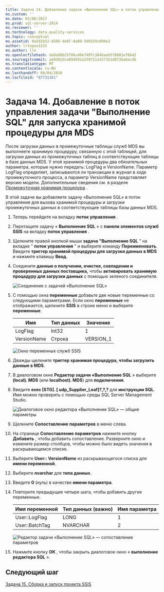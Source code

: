 ```yaml
---
title: Задача 14. Добавление задачи «Выполнение SQL» в поток управления для запуска хранимой процедуры MDS | Документация Майкрософт
ms.custom: ''
ms.date: 03/06/2017
ms.prod: sql-server-2014
ms.reviewer: ''
ms.technology: data-quality-services
ms.topic: conceptual
ms.assetid: 9a5d1b52-d505-4e6f-8a89-569329c094e2
author: lrtoyou1223
ms.author: lle
ms.openlocfilehash: da8e80b25706c40e749fc364baeb578681e76b42
ms.sourcegitcommit: ad4d92dce894592a259721a1571b1d8736abacdb
ms.translationtype: MT
ms.contentlocale: ru-RU
ms.lasthandoff: 08/04/2020
ms.locfileid: "87731161"
---
```

# <a name="task-14-adding-execute-sql-task-to-control-flow-to-run-the-stored-procedure-for-mds"></a>Задача 14. Добавление в поток управления задачи "Выполнение SQL" для запуска хранимой процедуры для MDS
  После загрузки данных в промежуточные таблицы служб MDS вы выполняете хранимую процедуру, связанную с этой таблицей, для загрузки данных из промежуточных таблиц в соответствующие таблицы в базе данных MDS. У этой хранимой процедуры два обязательных параметра, которые нужно передать: LogFlag и VersionName. Параметр LogFlag определяет, записываются ли транзакции в журнал в ходе промежуточного процесса, а параметр VersionName представляет версию модели. Дополнительные сведения см. в разделе [Промежуточная хранимая процедура](https://msdn.microsoft.com/library/hh231028.aspx) .

 В этой задаче вы добавляете задачу «Выполнение SQL» в поток управления для вызова хранимой процедуры и загрузки промежуточных данных в соответствующие таблицы базы данных MDS.

1.  Теперь перейдите на вкладку **поток управления** .

2.  Перетащите задачу « **Выполнение SQL** » с **панели элементов служб SSIS** на вкладку **поток управления** .

3.  Щелкните правой кнопкой мыши **задача "Выполнение SQL** " на вкладке " **поток управления** " и выберите команду **Переименовать**. Введите **триггер хранимой процедуры для загрузки данных в MDS** и нажмите клавишу **Ввод**.

4.  Соедините **данные о получении, очистке, совпадении и проверенных данных поставщика,** чтобы **активировать хранимую процедуру для загрузки данных** с помощью зеленого соединителя.

     ![Соединение с задачей «Выполнение SQL»](../../2014/tutorials/media/et-addingesqltasktocftorunthespformds-01.jpg "Соединение с задачей «Выполнение SQL»")

5.  С помощью окна **переменные** добавьте две новые переменные со следующими параметрами. Если окно **переменные** не отображается, щелкните **SSIS** в строке меню и выберите **переменные**.

    |Имя|Тип данных|Значение|
    |----------|---------------|-----------|
    |LogFlag|Int32|1|
    |VersionName|Строка|VERSION_1|

     ![Окно переменных служб SSIS](../../2014/tutorials/media/et-addingesqltasktocftorunthespformds-02.jpg "Окно переменных служб SSIS")

6.  Дважды щелкните **триггер хранимая процедура, чтобы загрузить данные в MDS**.

7.  В диалоговом окне **Редактор задачи «Выполнение SQL** » выберите **(local). MDS** (или **localhost). MDS**) для **подключения**.

8.  Введите **exec [STG]. [ udp_Supplier_Leaf]?,?,?** для **инструкции SQL**. Имя можно проверить с помощью среды SQL Server Management Studio.

     ![Диалоговое окно редактора «Выполнение SQL» — общие параметры](../../2014/tutorials/media/et-addingesqltasktocftorunthespformds-03.jpg "Диалоговое окно редактора «Выполнение SQL» — общие параметры")

9. Щелкните **Сопоставление параметров** в меню слева.

10. На странице **Сопоставление параметров** нажмите кнопку **Добавить** , чтобы добавить сопоставление. Разверните окно и измените размер столбцов, чтобы можно было видеть значения в раскрывающемся списке.

11. Выберите **User:: VersionName** из раскрывающегося списка для **имени переменной**.

12. Выберите **nvarchar** для **типа данных**.

13. Введите **0** (нуль) в качестве **имени параметра**.

14. Повторите предыдущие четыре шага, чтобы добавить другие переменные.

    |Имя переменной|Тип данных (важно)|Имя параметра|
    |-------------------|-----------------------------|--------------------|
    |User::LogFlag|LONG|1|
    |User::BatchTag|NVARCHAR|2|

     ![Редактор задачи «Выполнение SQL» — сопоставление параметров](../../2014/tutorials/media/et-addingesqltasktocftorunthespformds-04.jpg "Редактор задачи «Выполнение SQL» — сопоставление параметров")

15. Нажмите кнопку **ОК** , чтобы закрыть диалоговое окно « **выполнение редактора SQL** ».

## <a name="next-step"></a>Следующий шаг
 [Задача 15. Сборка и запуск проекта SSIS](../../2014/tutorials/task-15-building-and-running-the-ssis-project.md)


